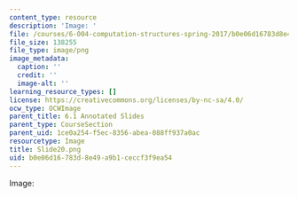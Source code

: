 ```yaml
---
content_type: resource
description: 'Image: '
file: /courses/6-004-computation-structures-spring-2017/b0e06d16783d8e49a9b1ceccf3f9ea54_Slide20.png
file_size: 138255
file_type: image/png
image_metadata:
  caption: ''
  credit: ''
  image-alt: ''
learning_resource_types: []
license: https://creativecommons.org/licenses/by-nc-sa/4.0/
ocw_type: OCWImage
parent_title: 6.1 Annotated Slides
parent_type: CourseSection
parent_uid: 1ce0a254-f5ec-8356-abea-088ff937a0ac
resourcetype: Image
title: Slide20.png
uid: b0e06d16-783d-8e49-a9b1-ceccf3f9ea54
---
```

Image: 